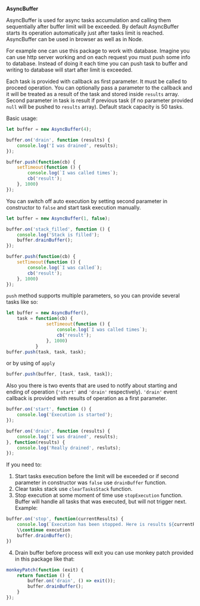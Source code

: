 **AsyncBuffer** 

AsyncBuffer is used for async tasks accumulation and calling them sequentially after buffer limit will be exceeded.
By default AsyncBuffer starts its operation automatically just after tasks limit is reached.
AsyncBuffer can be used in browser as well as in Node.

For example one can use this package to work with database.
Imagine you can use http server working and on each request you must push some info to database.
Instead of doing it each time you can push task to buffer and writing to database will start after limit is exceeded.

Each task is provided with callback as first parameter. It must be called to proceed operation.
You can optionally pass a parameter to the callback and it will be treated as a result of the task and stored inside `results` array.
Second parameter in task is result if previous task (if no parameter provided `null` will be pushed to `results` array).
Default stack capacity is 50 tasks.

Basic usage:
```javascript
let buffer = new AsyncBuffer(4);

buffer.on('drain', function (results) {
    console.log('I was drained', results);
});

buffer.push(function(cb) {
    setTimeout(function () {
        console.log(`I was called times`);
        cb('result');
    }, 1000)
});
```

You can switch off auto execution by setting second parameter in constructor to `false` and start task execution manually.
```javascript
let buffer = new AsyncBuffer(1, false);

buffer.on('stack_filled', function () {
    console.log('Stack is filled');
    buffer.drainBuffer();
});

buffer.push(function(cb) {
    setTimeout(function () {
        console.log(`I was called`);
        cb('result');
    }, 1000)
});
```

`push` method supports multiple parameters, so you can provide several tasks like so:
```javascript
let buffer = new AsyncBuffer(),
    task = function(cb) {
               setTimeout(function () {
                   console.log(`I was called times`);
                   cb('result');
               }, 1000)
           }
buffer.push(task, task, task);
```
or by using of `apply`
```javascript
buffer.push(buffer, [task, task, task]);
```

Also you there is two events that are used to notify about starting and ending of operation (`'start'` and `'drain'` respectively).
`'drain'` event callback is provided with results of operation as a first parameter.
```javascript
buffer.on('start', function () {
    console.log('Execution is started');
});

buffer.on('drain', function (results) {
    console.log('I was drained', results);
}, function(results) {
    console.log('Really drained', resluts);
});
```

If you need to:

1. Start tasks execution before the limit will be exceeded or if second parameter in constructor was `false` use `drainBuffer` function.
2. Clear tasks stack use `clearTasksStack` function.
3. Stop execution at some moment of time use `stopExecution` function. Buffer will handle all tasks that was executed, but will not trigger next. Example:
```javascript
buffer.on('stop', function(currentResults) {
    console.log(`Execution has been stopped. Here is results ${currentResults}`);
    \\continue execution
    buffer.drainBuffer();
})
```
4. Drain buffer before process will exit you can use monkey patch provided in this package like that:
```javascript
monkeyPatch(function (exit) {
    return function () {
        buffer.on('drain', () => exit());
        buffer.drainBuffer();
    }
});
```